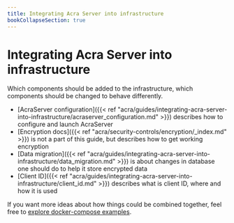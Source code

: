 ```yaml
---
title: Integrating Acra Server into infrastructure
bookCollapseSection: true
---
```


# Integrating Acra Server into infrastructure

Which components should be added to the infrastructure, which components should be changed to behave differently.

* [AcraServer configuration]({{< ref "acra/guides/integrating-acra-server-into-infrastructure/acraserver_configuration.md" >}})
  describes how to configure and launch AcraServer
* [Encryption docs]({{< ref "acra/security-controls/encryption/_index.md" >}})
  is not a part of this guide, but describes how to get working encryption
* [Data migration]({{< ref "acra/guides/integrating-acra-server-into-infrastructure/data_migration.md" >}})
  is about changes in database one should do to help it store encrypted data
* [Client ID]({{< ref "acra/guides/integrating-acra-server-into-infrastructure/client_id.md" >}})
  describes what is client ID, where and how it is used

If you want more ideas about how things could be combined together, feel free to
[explore docker-compose examples](https://github.com/cossacklabs/acra/tree/master/docker).
